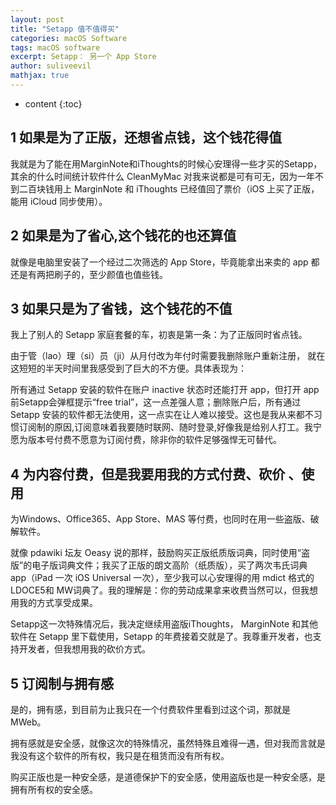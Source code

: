 ```yaml
---
layout: post
title: "Setapp 值不值得买"
categories: macOS Software
tags: macOS software
excerpt: Setapp： 另一个 App Store
author: suliveevil
mathjax: true
---
```


* content
{:toc}

## 1 如果是为了正版，还想省点钱，这个钱花得值

我就是为了能在用MarginNote和iThoughts的时候心安理得一些才买的Setapp，其余的什么时间统计软件什么 CleanMyMac 对我来说都是可有可无，因为一年不到二百块钱用上 MarginNote 和 iThoughts 已经值回了票价（iOS 上买了正版，能用 iCloud 同步使用）。

## 2 如果是为了省心,这个钱花的也还算值

就像是电脑里安装了一个经过二次筛选的 App Store，毕竟能拿出来卖的 app 都还是有两把刷子的，至少颜值也值些钱。

## 3 如果只是为了省钱，这个钱花的不值

我上了别人的 Setapp 家庭套餐的车，初衷是第一条：为了正版同时省点钱。

由于管（lao）理（si）员（ji）从月付改为年付时需要我删除账户重新注册， 就在这短短的半天时间里我感受到了巨大的不方便。具体表现为：

所有通过 Setapp 安装的软件在账户 inactive 状态时还能打开 app，但打开 app 前Setapp会弹框提示“free trial”，这一点差强人意；删除账户后，所有通过 Setapp 安装的软件都无法使用，这一点实在让人难以接受。这也是我从来都不习惯订阅制的原因,订阅意味着我要随时联网、随时登录,好像我是给别人打工。我宁愿为版本号付费不愿意为订阅付费，除非你的软件足够强悍无可替代。

## 4 为内容付费，但是我要用我的方式付费、砍价 、使用

为Windows、Office365、App Store、MAS 等付费，也同时在用一些盗版、破解软件。

就像 pdawiki 坛友 Oeasy 说的那样，鼓励购买正版纸质版词典，同时使用“盗版”的电子版词典文件；我买了正版的朗文高阶（纸质版），买了两次韦氏词典 app（iPad 一次 iOS Universal 一次），至少我可以心安理得的用 mdict 格式的 LDOCE5和 MW词典了。我的理解是：你的劳动成果拿来收费当然可以，但我想用我的方式享受成果。

Setapp这一次特殊情况后，我决定继续用盗版iThoughts， MarginNote 和其他软件在 Setapp 里下载使用，Setapp 的年费接着交就是了。我尊重开发者，也支持开发者，但我想用我的砍价方式。

## 5 订阅制与拥有感

是的，拥有感，到目前为止我只在一个付费软件里看到过这个词，那就是 MWeb。

拥有感就是安全感，就像这次的特殊情况，虽然特殊且难得一遇，但对我而言就是我没有这个软件的所有权，我只是在租赁而没有所有权。

购买正版也是一种安全感，是道德保护下的安全感，使用盗版也是一种安全感，是拥有所有权的安全感。